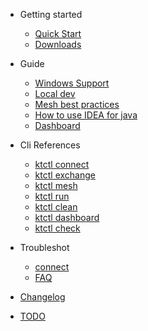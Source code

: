 - Getting started
  - [Quick Start](en-us/quickstart.md)
  - [Downloads](en-us/downloads.md)

- Guide
  - [Windows Support](en-us/guide/windows-support.md)
  - [Local dev](en-us/guide/localdev.md)
  - [Mesh best practices](en-us/guide/mesh.md)
  - [How to use IDEA for java](en-us/guide/how-to-use-in-idea.md)
  - [Dashboard](en-us/guide/dashboard.md)

- Cli References
  - [ktctl connect](en-us/cli/connect.md)
  - [ktctl exchange](en-us/cli/exchange.md)
  - [ktctl mesh](en-us/cli/mesh.md)
  - [ktctl run](en-us/cli/run.md)
  - [ktctl clean](en-us/cli/clean.md)
  - [ktctl dashboard](en-us/cli/dashboard.md)
  - [ktctl check](en-us/cli/check.md)

- Troubleshot
  - [connect](en-us/troubleshoot.md)
  - [FAQ](en-us/faq.md)

- [Changelog](en-us/changelog.md)
- [TODO](en-us/todo.md)
